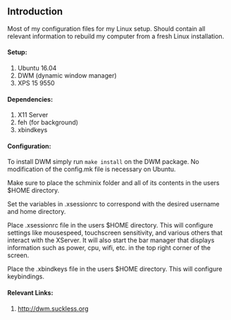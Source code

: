 ## Introduction
Most of my configuration files for my Linux setup.
Should contain all relevant information
to rebuild my computer from a fresh Linux installation.

#### Setup:
1. Ubuntu 16.04
1. DWM (dynamic window manager)
1. XPS 15 9550

#### Dependencies:
1. X11 Server
1. feh (for background)
1. xbindkeys

#### Configuration:

To install DWM simply run `make install` on the DWM package.
No modification of the config.mk file is necessary on Ubuntu.

Make sure to place the schminix folder and all of its contents
in the users $HOME directory.

Set the variables in .xsessionrc to correspond with the desired username and 
home directory.

Place .xsessionrc file in the users $HOME directory. This will
configure settings like mousespeed, touchscreen sensitivity, and various
others that interact with the XServer. It will also start
the bar manager that displays information such as power, cpu, wifi, etc.
in the top right corner of the screen.

Place the .xbindkeys file in the users $HOME directory. This will
configure keybindings.

#### Relevant Links: 
1. http://dwm.suckless.org
